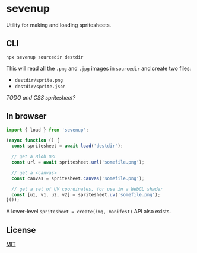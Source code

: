 # sevenup

Utility for making and loading spritesheets.


## CLI

```
npx sevenup sourcedir destdir
```

This will read all the `.png` and `.jpg` images in `sourcedir` and create two files:

* `destdir/sprite.png`
* `destdir/sprite.json`

*TODO and CSS spritesheet?*


## In browser

```js
import { load } from 'sevenup';

(async function () {
  const spritesheet = await load('destdir');

  // get a Blob URL
  const url = await spritesheet.url('somefile.png');

  // get a <canvas>
  const canvas = spritesheet.canvas('somefile.png');

  // get a set of UV coordinates, for use in a WebGL shader
  const [u1, v1, u2, v2] = spritesheet.uv('somefile.png');
}());
```

A lower-level `spritesheet = create(img, manifest)` API also exists.


## License

[MIT](LICENSE)
